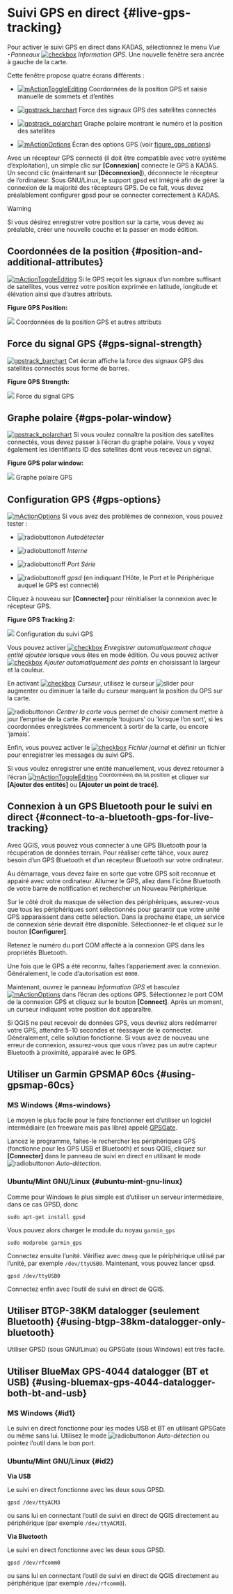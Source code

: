 # Suivi GPS en direct {#live-gps-tracking}

Pour activer le suivi GPS en direct dans KADAS, sélectionnez le menu *Vue ‣Panneaux* <a href="../../images/checkbox.png" class="reference internal"><img src="../../images/checkbox.png" alt="checkbox" /></a> *Information GPS*. Une nouvelle fenêtre sera ancrée à gauche de la carte.

Cette fenêtre propose quatre écrans différents :

-   <a href="../../images/mActionToggleEditing.png" class="reference internal"><img src="../../images/mActionToggleEditing.png" alt="mActionToggleEditing" /></a> Coordonnées de la position GPS et saisie manuelle de sommets et d’entités

-   <a href="../../images/gpstrack_barchart.png" class="reference internal"><img src="../../images/gpstrack_barchart.png" alt="gpstrack_barchart" /></a> Force des signaux GPS des satellites connectés

-   <a href="../../images/gpstrack_polarchart.png" class="reference internal"><img src="../../images/gpstrack_polarchart.png" alt="gpstrack_polarchart" /></a> Graphe polaire montrant le numéro et la position des satellites

-   <a href="../../images/mActionOptions.png" class="reference internal"><img src="../../images/mActionOptions.png" alt="mActionOptions" /></a> Écran des options GPS (voir <a href="#figure-gps-options" class="reference internal">figure_gps_options</a>)

Avec un récepteur GPS connecté (il doit être compatible avec votre système d’exploitation), un simple clic sur **\[Connexion\]** connecte le GPS à KADAS. Un second clic (maintenant sur **\[Déconnexion\]**), déconnecte le récepteur de l’ordinateur. Sous GNU/Linux, le support gpsd est intégré afin de gérer la connexion de la majorité des récepteurs GPS. De ce fait, vous devez préalablement configurer gpsd pour se connecter correctement à KADAS.

Warning

Si vous désirez enregistrer votre position sur la carte, vous devez au préalable, créer une nouvelle couche et la passer en mode édition.

## Coordonnées de la position {#position-and-additional-attributes}

<a href="../../images/mActionToggleEditing.png" class="reference internal"><img src="../../images/mActionToggleEditing.png" alt="mActionToggleEditing" /></a> Si le GPS reçoit les signaux d’un nombre suffisant de satellites, vous verrez votre position exprimée en latitude, longitude et élévation ainsi que d’autres attributs.

**Figure GPS Position:**

![](../../images/gpstrack_main.png)
Coordonnées de la position GPS et autres attributs 

## Force du signal GPS {#gps-signal-strength}

<a href="../../images/gpstrack_barchart.png" class="reference internal"><img src="../../images/gpstrack_barchart.png" alt="gpstrack_barchart" /></a> Cet écran affiche la force des signaux GPS des satellites connectés sous forme de barres.

**Figure GPS Strength:**

![](../../images/gpstrack_stren.png)
Force du signal GPS 

## Graphe polaire {#gps-polar-window}

<a href="../../images/gpstrack_polarchart.png" class="reference internal"><img src="../../images/gpstrack_polarchart.png" alt="gpstrack_polarchart" /></a> Si vous voulez connaître la position des satellites connectés, vous devez passer à l’écran du graphe polaire. Vous y voyez également les identifiants ID des satellites dont vous recevez un signal.

**Figure GPS polar window:**

![](../../images/gpstrack_polar.png)
Graphe polaire GPS 

## Configuration GPS {#gps-options}

<a href="../../images/mActionOptions.png" class="reference internal"><img src="../../images/mActionOptions.png" alt="mActionOptions" /></a> Si vous avez des problèmes de connexion, vous pouvez tester :

-   ![radiobuttonon](../../images/radiobuttonon.png) *Autodétecter*

-   ![radiobuttonoff](../../images/radiobuttonoff.png) *Interne*

-   ![radiobuttonoff](../../images/radiobuttonoff.png) *Port Série*

-   ![radiobuttonoff](../../images/radiobuttonoff.png) *gpsd* (en indiquant l’Hôte, le Port et le Périphérique auquel le GPS est connecté)

Cliquez à nouveau sur **\[Connecter\]** pour réinitialiser la connexion avec le récepteur GPS.

**Figure GPS Tracking 2:**

![](../../images/gpstrack_options.png)
Configuration du suivi GPS

Vous pouvez activer <a href="../../images/checkbox.png" class="reference internal"><img src="../../images/checkbox.png" alt="checkbox" /></a> *Enregistrer automatiquement chaque entité ajoutée* lorsque vous êtes en mode édition. Ou vous pouvez activer <a href="../../images/checkbox.png" class="reference internal"><img src="../../images/checkbox.png" alt="checkbox" /></a> *Ajouter automatiquement des points* en choisissant la largeur et la couleur.

En activant <a href="../../images/checkbox.png" class="reference internal"><img src="../../images/checkbox.png" alt="checkbox" /></a> *Curseur*, utilisez le curseur ![slider](../../images/slider.png) pour augmenter ou diminuer la taille du curseur marquant la position du GPS sur la carte.

![radiobuttonon](../../images/radiobuttonon.png) *Centrer la carte* vous permet de choisir comment mettre à jour l’emprise de la carte. Par exemple ‘toujours’ ou ‘lorsque l’on sort’, si les coordonnées enregistrées commencent à sortir de la carte, ou encore ‘jamais’.

Enfin, vous pouvez activer le <a href="../../images/checkbox.png" class="reference internal"><img src="../../images/checkbox.png" alt="checkbox" /></a> *Fichier journal* et définir un fichier pour enregistrer les messages du suivi GPS.

Si vous voulez enregistrer une entité manuellement, vous devez retourner à l’écran <a href="../../images/mActionToggleEditing.png" class="reference internal"><img src="../../images/mActionToggleEditing.png" alt="mActionToggleEditing" /></a> <sup>Coordonnées\\ de\\ la\\ position</sup> et cliquer sur **\[Ajouter des entités\]** ou **\[Ajouter un point de tracé\]**.

## Connexion à un GPS Bluetooth pour le suivi en direct {#connect-to-a-bluetooth-gps-for-live-tracking}

Avec QGIS, vous pouvez vous connecter à une GPS Bluetooth pour la récupération de données terrain. Pour réaliser cette tâhce, voux aurez besoin d’un GPS Bluetooth et d’un récepteur Bluetooth sur votre ordinateur.

Au démarrage, vous devez faire en sorte que votre GPS soit reconnue et appairé avec votre ordinateur. Allumez le GPS, allez dans l’icône Bluetooth de votre barre de notification et rechercher un Nouveau Périphérique.

Sur le côté droit du masque de sélection des périphériques, assurez-vous que tous les périphériques sont sélectionnés pour garantir que votre unité GPS apparaissent dans cette sélection. Dans la prochaine étape, un service de connexion série devrait être disponible. Sélectionnez-le et cliquez sur le bouton **\[Configurer\]**.

Retenez le numéro du port COM affecté à la connexion GPS dans les propriétés Bluetooth.

Une fois que le GPS a été reconnu, faîtes l’appariement avec la connexion. Généralement, le code d’autorisation est `0000`.

Maintenant, ouvrez le panneau *Information GPS* et basculez <a href="../../images/mActionOptions.png" class="reference internal"><img src="../../images/mActionOptions.png" alt="mActionOptions" /></a> dans l’écran des options GPS. Sélectionnez le port COM de la connexion GPS et cliquez sur le bouton **\[Connect\]**. Après un moment, un curseur indiquant votre position doit apparaître.

Si QGIS ne peut recevoir de données GPS, vous devriez alors redémarrer votre GPS, attendre 5-10 secondes et réessayer de le connecter. Généralement, celle solution fonctionne. Si vous avez de nouveau une erreur de connexion, assurez-vous que vous n’avez pas un autre capteur Bluetooth à proximité, apparairé avec le GPS.

## Utiliser un Garmin GPSMAP 60cs {#using-gpsmap-60cs}

### MS Windows {#ms-windows}

Le moyen le plus facile pour le faire fonctionner est d’utiliser un logiciel intermédiaire (en freeware mais pas libre) appelé <a href="http://update.gpsgate.com/install/GpsGateClient.exe" class="reference external">GPSGate</a>.

Lancez le programme, faîtes-le rechercher les périphériques GPS (fonctionne pour les GPS USB et Bluetooth) et sous QGIS, cliquez sur **\[Connecter\]** dans le panneau de suivi en direct en utilisant le mode ![radiobuttonon](../../images/radiobuttonon.png) *Auto-détection*.

### Ubuntu/Mint GNU/Linux {#ubuntu-mint-gnu-linux}

Comme pour Windows le plus simple est d’utiliser un serveur intermédiaire, dans ce cas GPSD, donc

    sudo apt-get install gpsd

Vous pouvez alors charger le module du noyau `garmin_gps`

    sudo modprobe garmin_gps

Connectez ensuite l’unité. Vérifiez avec `dmesg` que le périphérique utilisé par l’unité, par exemple `/dev/ttyUSB0`. Maintenant, vous pouvez lancer qpsd.

    gpsd /dev/ttyUSB0

Connectez enfin avec l’outil de suivi en direct de QGIS.

## Utiliser BTGP-38KM datalogger (seulement Bluetooth) {#using-btgp-38km-datalogger-only-bluetooth}

Utiliser GPSD (sous GNU/Linux) ou GPSGate (sous Windows) est très facile.

## Utiliser BlueMax GPS-4044 datalogger (BT et USB) {#using-bluemax-gps-4044-datalogger-both-bt-and-usb}

### MS Windows {#id1}

Le suivi en direct fonctionne pour les modes USB et BT en utilisant GPSGate ou même sans lui. Utilisez le mode ![radiobuttonon](../../images/radiobuttonon.png) *Auto-détection* ou pointez l’outil dans le bon port.

### Ubuntu/Mint GNU/Linux {#id2}

**Via USB**

Le suivi en direct fonctionne avec les deux sous GPSD.

    gpsd /dev/ttyACM3

ou sans lui en connectant l’outil de suivi en direct de QGIS directement au périphérique (par exemple `/dev/ttyACM3`).

**Via Bluetooth**

Le suivi en direct fonctionne avec les deux sous GPSD.

    gpsd /dev/rfcomm0

ou sans lui en connectant l’outil de suivi en direct de QGIS directement au périphérique (par exemple `/dev/rfcomm0`).




